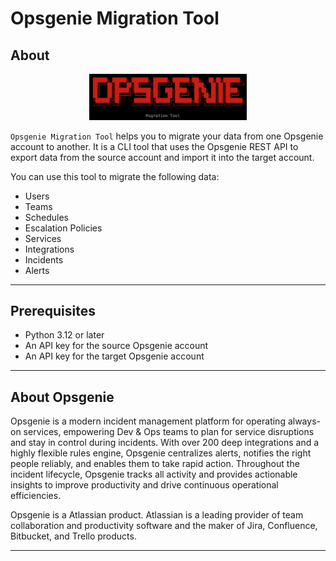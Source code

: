 # Opsgenie Migration Tool

## About

<p align="center">
    <img src="img/logo.png" alt="Opsgenie" width=50%>
</p>

`Opsgenie Migration Tool` helps you to migrate your data from one Opsgenie account to another. It is a CLI tool that uses the Opsgenie REST API to export data from the source account and import it into the target account.

You can use this tool to migrate the following data:

- Users
- Teams
- Schedules
- Escalation Policies
- Services
- Integrations
- Incidents
- Alerts

---

## Prerequisites

- Python 3.12 or later
- An API key for the source Opsgenie account
- An API key for the target Opsgenie account

---

## About Opsgenie

Opsgenie is a modern incident management platform for operating always-on services, empowering Dev & Ops teams to plan for service disruptions and stay in control during incidents. With over 200 deep integrations and a highly flexible rules engine, Opsgenie centralizes alerts, notifies the right people reliably, and enables them to take rapid action. Throughout the incident lifecycle, Opsgenie tracks all activity and provides actionable insights to improve productivity and drive continuous operational efficiencies.

Opsgenie is a Atlassian product. Atlassian is a leading provider of team collaboration and productivity software and the maker of Jira, Confluence, Bitbucket, and Trello products.

---
